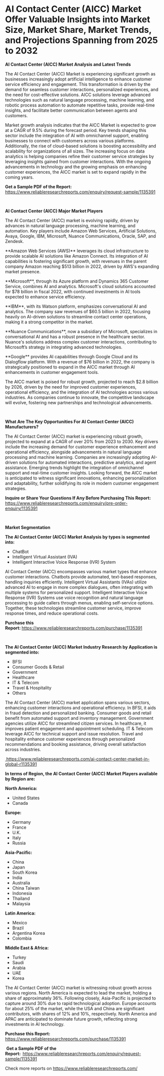 <p><h1>AI Contact Center (AICC) Market Offer Valuable Insights into Market Size, Market Share, Market Trends, and Projections Spanning from 2025 to 2032</h1></p><p><strong>AI Contact Center (AICC) Market Analysis and Latest Trends</strong></p>
<p><p>The AI Contact Center (AICC) Market is experiencing significant growth as businesses increasingly adopt artificial intelligence to enhance customer service efficiency and engagement. This transformation is driven by the demand for seamless customer interactions, personalized experiences, and the need for cost-effective solutions. AICC solutions leverage advanced technologies such as natural language processing, machine learning, and robotic process automation to automate repetitive tasks, provide real-time insights, and facilitate better communication between agents and customers.</p><p>Market growth analysis indicates that the AICC Market is expected to grow at a CAGR of 9.5% during the forecast period. Key trends shaping this sector include the integration of AI with omnichannel support, enabling businesses to connect with customers across various platforms. Additionally, the rise of cloud-based solutions is boosting accessibility and scalability for organizations of all sizes. The increasing focus on data analytics is helping companies refine their customer service strategies by leveraging insights gained from customer interactions. With the ongoing advancements in technology and the growing emphasis on enhancing customer experiences, the AICC market is set to expand rapidly in the coming years.</p></p>
<p><strong>Get a Sample PDF of the Report:&nbsp;</strong> <a href="https://www.reliableresearchreports.com/enquiry/request-sample/1135391?utm_campaign=3002&utm_medium=2&utm_source=Github&utm_content=ia&utm_term=25032025&utm_id=ai-contact-center-aicc">https://www.reliableresearchreports.com/enquiry/request-sample/1135391</a></p>
<p>&nbsp;</p>
<p><strong>AI Contact Center (AICC) Major Market Players</strong></p>
<p><p>The AI Contact Center (AICC) market is evolving rapidly, driven by advances in natural language processing, machine learning, and automation. Key players include Amazon Web Services, Artificial Solutions, Avaya, Google, IBM, Microsoft, Nuance Communications, Oracle, SAP, and Zendesk.</p><p>**Amazon Web Services (AWS)** leverages its cloud infrastructure to provide scalable AI solutions like Amazon Connect. Its integration of AI capabilities is fostering significant growth, with revenues in the parent company Amazon reaching $513 billion in 2022, driven by AWS's expanding market presence.</p><p>**Microsoft**, through its Azure platform and Dynamics 365 Customer Service, combines AI and analytics. Microsoft's cloud solutions accounted for $78 billion in fiscal 2022, with continued investments in AI tools expected to enhance service efficiency.</p><p>**IBM**, with its Watson platform, emphasizes conversational AI and analytics. The company saw revenues of $60.5 billion in 2022, focusing heavily on AI-driven solutions to streamline contact center operations, making it a strong competitor in the market.</p><p>**Nuance Communications**, now a subsidiary of Microsoft, specializes in conversational AI and has a robust presence in the healthcare sector. Nuance's solutions address complex customer interactions, contributing to Microsoft’s strategy in integrating advanced technologies.</p><p>**Google** provides AI capabilities through Google Cloud and its Dialogflow platform. With a revenue of $76 billion in 2022, the company is strategically positioned to expand in the AICC market through AI enhancements in customer engagement tools.</p><p>The AICC market is poised for robust growth, projected to reach $2.8 billion by 2026, driven by the need for improved customer experiences, operational efficiency, and the integration of AI technologies across various industries. As companies continue to innovate, the competitive landscape will evolve, fostering new partnerships and technological advancements.</p></p>
<p>&nbsp;</p>
<p><strong>What Are The Key Opportunities For AI Contact Center (AICC) Manufacturers?</strong></p>
<p><p>The AI Contact Center (AICC) market is experiencing robust growth, projected to expand at a CAGR of over 20% from 2023 to 2030. Key drivers include the increasing demand for customer experience enhancement and operational efficiency, alongside advancements in natural language processing and machine learning. Companies are increasingly adopting AI-driven solutions for automated interactions, predictive analytics, and agent assistance. Emerging trends highlight the integration of omnichannel support and real-time customer insights. Looking forward, the AICC market is anticipated to witness significant innovations, enhancing personalization and adaptability, further solidifying its role in modern customer engagement strategies.</p></p>
<p><strong>Inquire or Share Your Questions If Any Before Purchasing This Report:</strong> <a href="https://www.reliableresearchreports.com/enquiry/pre-order-enquiry/1135391?utm_campaign=3002&utm_medium=2&utm_source=Github&utm_content=ia&utm_term=25032025&utm_id=ai-contact-center-aicc">https://www.reliableresearchreports.com/enquiry/pre-order-enquiry/1135391</a></p>
<p>&nbsp;</p>
<p><strong>Market Segmentation</strong></p>
<p><strong>The AI Contact Center (AICC) Market Analysis by types is segmented into:</strong></p>
<p><ul><li>ChatBot</li><li>Intelligent Virtual Assistant (IVA)</li><li>Intelligent Interactive Voice Response (IVR) System</li></ul></p>
<p><p>AI Contact Center (AICC) encompasses various market types that enhance customer interactions. Chatbots provide automated, text-based responses, handling inquiries efficiently. Intelligent Virtual Assistants (IVAs) utilize advanced AI to engage in more complex dialogues, often integrating with multiple systems for personalized support. Intelligent Interactive Voice Response (IVR) Systems use voice recognition and natural language processing to guide callers through menus, enabling self-service options. Together, these technologies streamline customer service, improve response times, and reduce operational costs.</p></p>
<p><strong>Purchase this Report:&nbsp;</strong><a href="https://www.reliableresearchreports.com/purchase/1135391?utm_campaign=3002&utm_medium=2&utm_source=Github&utm_content=ia&utm_term=25032025&utm_id=ai-contact-center-aicc">https://www.reliableresearchreports.com/purchase/1135391</a></p>
<p>&nbsp;</p>
<p><strong>The AI Contact Center (AICC) Market Industry Research by Application is segmented into:</strong></p>
<p><ul><li>BFSI</li><li>Consumer Goods & Retail</li><li>Government</li><li>Healthcare</li><li>IT & Telecom</li><li>Travel & Hospitality</li><li>Others</li></ul></p>
<p><p>The AI Contact Center (AICC) market application spans various sectors, enhancing customer interactions and operational efficiency. In BFSI, it aids in fraud detection and personalized banking. Consumer goods and retail benefit from automated support and inventory management. Government agencies utilize AICC for streamlined citizen services. In healthcare, it improves patient engagement and appointment scheduling. IT & Telecom leverage AICC for technical support and issue resolution. Travel and hospitality enhance customer experiences through personalized recommendations and booking assistance, driving overall satisfaction across industries.</p></p>
<p><a href="https://www.reliableresearchreports.com/ai-contact-center-market-in-global-r1135391?utm_campaign=3002&utm_medium=2&utm_source=Github&utm_content=ia&utm_term=25032025&utm_id=ai-contact-center-aicc">&nbsp;https://www.reliableresearchreports.com/ai-contact-center-market-in-global-r1135391</a></p>
<p><strong>In terms of Region, the AI Contact Center (AICC) Market Players available by Region are:</strong></p>
<p>
    <p> <strong> North America: </strong>
        <ul>
            <li>United States</li>
            <li>Canada</li>
        </ul>
        </p> 
    <p> <strong> Europe: </strong>
        <ul>
            <li>Germany</li>
            <li>France</li>
            <li>U.K.</li>
            <li>Italy</li>
            <li>Russia</li>
        </ul>
        </p> 
    <p> <strong> Asia-Pacific: </strong>
        <ul>
            <li>China</li>
            <li>Japan</li>
            <li>South Korea</li>
            <li>India</li>
            <li>Australia</li>
            <li>China Taiwan</li>
            <li>Indonesia</li>
            <li>Thailand</li>
            <li>Malaysia</li>
        </ul>
        </p> 
    <p> <strong> Latin America: </strong>
        <ul>
            <li>Mexico</li>
            <li>Brazil</li>
            <li>Argentina Korea</li>
            <li>Colombia</li>
        </ul>
        </p> 
    <p> <strong> Middle East & Africa: </strong>
        <ul>
            <li>Turkey</li>
            <li>Saudi</li>
            <li>Arabia</li>
            <li>UAE</li>
            <li>Korea</li>
        </ul>
    </p>
    </p>
<p><p>The AI Contact Center (AICC) market is witnessing robust growth across various regions. North America is expected to lead the market, holding a share of approximately 36%. Following closely, Asia-Pacific is projected to capture around 30% due to rapid technological adoption. Europe accounts for about 25% of the market, while the USA and China are significant contributors, with shares of 12% and 10%, respectively. North America and APAC are anticipated to dominate future growth, reflecting strong investments in AI technology.</p></p>
<p><strong>Purchase this Report: </strong><a href="https://www.reliableresearchreports.com/purchase/1135391?utm_campaign=3002&utm_medium=2&utm_source=Github&utm_content=ia&utm_term=25032025&utm_id=ai-contact-center-aicc">https://www.reliableresearchreports.com/purchase/1135391</a></p>
<p>&nbsp;<strong>Get a Sample PDF of the Report:&nbsp;&nbsp;</strong><a href="https://www.reliableresearchreports.com/enquiry/request-sample/1135391?utm_campaign=3002&utm_medium=2&utm_source=Github&utm_content=ia&utm_term=25032025&utm_id=ai-contact-center-aicc">https://www.reliableresearchreports.com/enquiry/request-sample/1135391</a></p>
<p><strong></strong></p>
<p>Check more reports on <a href="https://www.reliableresearchreports.com/?utm_campaign=3002&utm_medium=2&utm_source=Github&utm_content=ia&utm_term=25032025&utm_id=ai-contact-center-aicc">https://www.reliableresearchreports.com/</a></p>